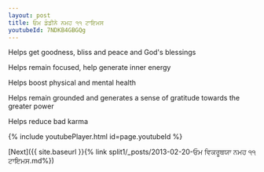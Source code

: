 ```yaml
---
layout: post
title: ਓਮ ਡੰਡੀਨੇ ਨਮਹ ੧੧ ਟਾਇਮਸ
youtubeId: 7NDKB4GBGQg
---
```

 
 
Helps get goodness, bliss and peace and God's blessings
 
Helps remain focused, help generate inner energy 
 
Helps boost physical and mental health 
 
Helps remain grounded and generates a sense of gratitude towards the greater power 
 
Helps reduce bad karma
 
 
 
 


{% include youtubePlayer.html id=page.youtubeId %}
 
[Next]({{ site.baseurl }}{% link  split1/_posts/2013-02-20-ਓਮ ਵਿਕਰੂਥਯਾ ਨਮਹ ੧੧ ਟਾਇਮਸ.md%})
 
